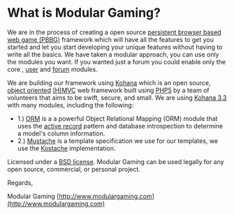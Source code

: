 # What is Modular Gaming?

We are in the process of creating a open source [persistent browser based web game (PBBG)](http://www.pbbg.org) framework which will have
 all the features to get you started and let you start developing your unique features without having to write all the basics.
 We have taken a modular approach, you can use only the modules you want. If you wanted just a forum you could enable only
 the core , [user](../user)
 and [forum](../forum) modules.

We are building our framework using [Kohana](http://www.kohanaframework.org) which is an open source, 
[object oriented](http://php.net/manual/en/language.oop5.php) 
[(H)MVC](http://en.wikipedia.org/wiki/Hierarchical_model%E2%80%93view%E2%80%93controller)
 web framework built using [PHP5](http://php.net/manual/en/intro-whatis.php) by a team of volunteers that aims to be 
swift, secure, and small. We are using [Kohana 3.3](../kohana/) with many modules, including the following:

* 1.) [ORM](../orm) is a a powerful Object Relational Mapping (ORM) module that uses the [active record](http://en.wikipedia.org/wiki/Active_record_pattern)
 pattern and database introspection to determine a model's column information.
* 2.) [Mustache](https://github.com/bobthecow/mustache.php)
 is a template specification we use for our templates, we use the [Kostache](https://github.com/zombor/KOstache) implementation.

Licensed under a [BSD license](http://www.modulargaming.com/license). Modular Gaming can be used legally for any open source, commercial, or personal project.

Regards,

Modular Gaming
[http://www.modulargaming.com](http://www.modulargaming.com)

